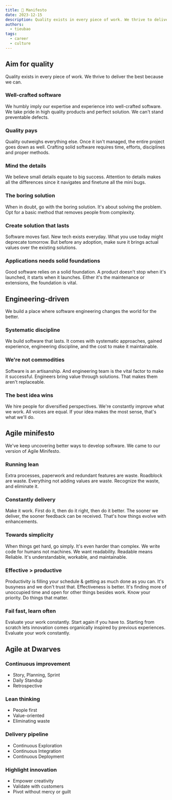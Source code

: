 ```yaml
---
title: 📜 Manifesto
date: 2023-12-15
description: Quality exists in every piece of work. We thrive to deliver the best because we can.
authors:
  - tieubao
tags:
  - career
  - culture
---
```


## Aim for quality

Quality exists in every piece of work. We thrive to deliver the best because we can.

### Well-crafted software

We humbly imply our expertise and experience into well-crafted software. We take pride in high quality products and perfect solution. We can't stand preventable defects.

### Quality pays

Quality outweighs everything else. Once it isn't managed, the entire project goes down as well. Crafting solid software requires time, efforts, disciplines and proper methods.

### Mind the details

We believe small details equate to big success. Attention to details makes all the differences since it navigates and finetune all the mini bugs.

### The boring solution

When in doubt, go with the boring solution. It's about solving the problem. Opt for a basic method that removes people from complexity.

### Create solution that lasts

Software moves fast. New tech exists everyday. What you use today might deprecate tomorrow. But before any adoption, make sure it brings actual values over the existing solutions.

### Applications needs solid foundations

Good software relies on a solid foundation. A product doesn't stop when it's launched, it starts when it launches. Either it's the maintenance or extensions, the foundation is vital.

## Engineering-driven

We build a place where software engineering changes the world for the better.

### Systematic discipline

We build software that lasts. It comes with systematic approaches, gained experience, engineering discipline, and the cost to make it maintainable.

### We're not commodities

Software is an artisanship. And engineering team is the vital factor to make it successful. Engineers bring value through solutions. That makes them aren't replaceable.

### The best idea wins

We hire people for diversified perspectives. We're constantly improve what we work. All voices are equal. If your idea makes the most sense, that's what we'll do.

## Agile minifesto

We've keep uncovering better ways to develop software. We came to our version of Agile Minifesto.

### Running lean

Extra processes, paperwork and redundant features are waste. Roadblock are waste. Everything not adding values are waste. Recognize the waste, and eliminate it.

### Constantly delivery

Make it work. First do it, then do it right, then do it better. The sooner we deliver, the sooner feedback can be received. That's how things evolve with enhancements.

### Towards simplicity

When things get hard, go simply. It's even harder than complex. We write code for humans not machines. We want readability. Readable means Reliable. It's understandable, workable, and maintainable.

### Effective > productive

Productivity is filling your schedule & getting as much done as you can. It's busyness and we don't trust that. Effectiveness is better. It's finding more of unoccupied time and open for other things besides work. Know your priority. Do things that matter.

### Fail fast, learn often

Evaluate your work constantly. Start again if you have to. Starting from scratch lets innovation comes organically inspired by previous experiences. Evaluate your work constantly.

## Agile at Dwarves

### Continuous improvement

- Story, Planning, Sprint
- Daily Standup
- Retrospective

### Lean thinking

- People first
- Value-oriented
- Eliminating waste

### Delivery pipeline

- Continuous Exploration
- Continuous Integration
- Continuous Deployment

### Highlight innovation

- Empower creativity
- Validate with customers
- Pivot without mercy or guilt
